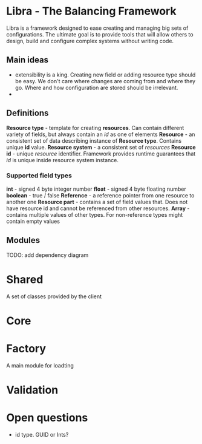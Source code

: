 # Libra - The Balancing Framework 
Libra is a framework designed to ease creating and managing big sets of configurations. The ultimate goal is to provide tools that will allow others to design, build and configure complex systems without writing code. 

## Main ideas 
- extensibility is a king. Creating new field or adding resource type should be easy. We don't care where changes are coming from and where they go. Where and how configuration are stored should be irrelevant.
- 

## Definitions
**Resource type** - template for creating **resources**. Can contain different variety of fields, but always contain an *id* as one of elements 
**Resource** - an consistent set of data describing instance of **Resource type**. Contains unique **id** value.
**Resource system** - a consistent set of *resources*
**Resource id** - unique *resource* identifier. Framework provides runtime guarantees that *id* is unique inside resource system instance. 

### Supported field types
**int** - signed 4 byte integer number
**float** - signed 4 byte floating number
**boolean** - true / false
**Reference** - a reference pointer from one resource to another one
**Resource part** - contains a set of field values that. Does not have resource id and cannot be referenced from other resources.
**Array** - contains multiple values of other types. For non-reference types might contain empty values 

## Modules 
TODO: add dependency diagram 
# Shared 
A set of classes provided by the client 
# Core 
# Factory 
A main module for loadting 

# Validation 

# Open questions
- id type. GUID or Ints? 